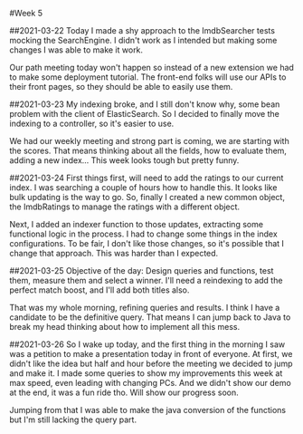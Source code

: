 #Week 5

##2021-03-22
Today I made a shy approach to the ImdbSearcher tests mocking the SearchEngine.
I didn't work as I intended but making some changes I was able to make it work.

Our path meeting today won't happen so instead of a new extension we had to make some deployment tutorial.
The front-end folks will use our APIs to their front pages, so they should be able to easily use them.

##2021-03-23
My indexing broke, and I still don't know why, some bean problem with the client of ElasticSearch.
So I decided to finally move the indexing to a controller, so it's easier to use.

We had our weekly meeting and strong part is coming, we are starting with the scores.
That means thinking about all the fields, how to evaluate them, adding a new index...
This week looks tough but pretty funny.

##2021-03-24
First things first, will need to add the ratings to our current index.
I was searching a couple of hours how to handle this. It looks like bulk updating is the way to go.
So, finally I created a new common object, the ImdbRatings to manage the ratings with a different object.

Next, I added an indexer function to those updates, extracting some functional logic in the process.
I had to change some things in the index configurations. 
To be fair, I don't like those changes, so it's possible that I change that approach.
This was harder than I expected.

##2021-03-25
Objective of the day: Design queries and functions, test them, measure them and select a winner.
I'll need a reindexing to add the perfect match boost, and I'll add both titles also.

That was my whole morning, refining queries and results.
I think I have a candidate to be the definitive query.
That means I can jump back to Java to break my head thinking about how to implement all this mess.

##2021-03-26
So I wake up today, and the first thing in the morning I saw was a petition to make a presentation today in front of everyone.
At first, we didn't like the idea but half and hour before the meeting we decided to jump and make it.
I made some queries to show my improvements this week at max speed, even leading with changing PCs.
And we didn't show our demo at the end, it was a fun ride tho. 
Will show our progress soon.

Jumping from that I was able to make the java conversion of the functions but I'm still lacking the query part.
